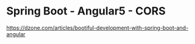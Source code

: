 # Spring Boot - Angular5 - CORS

https://dzone.com/articles/bootiful-development-with-spring-boot-and-angular


